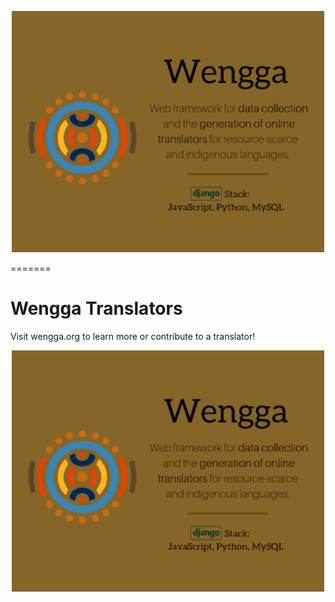 
<p align="center">
<img src="resources/wengga.png" width = "500px" />
</p>
=======

# Wengga Translators

Visit wengga.org to learn more or contribute to a translator!

<p align="center">
<img src="resources/wengga.png" width = "500px" />
</p>


